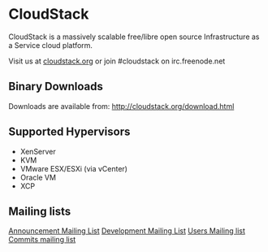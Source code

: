 # CloudStack 

CloudStack is a massively scalable free/libre open source Infrastructure as a Service cloud platform. 

Visit us at [cloudstack.org](http://cloudstack.org) or join #cloudstack on irc.freenode.net

## Binary Downloads

Downloads are available from: 
http://cloudstack.org/download.html

## Supported Hypervisors

* XenServer
* KVM 
* VMware ESX/ESXi (via vCenter)
* Oracle VM
* XCP

## Mailing lists
[Announcement Mailing List](https://lists.sourceforge.net/lists/listinfo/cloudstack-announce)
[Development Mailing List](https://lists.sourceforge.net/mailman/listinfo/cloudstack-devel)
[Users Mailing list](https://lists.sourceforge.net/mailman/listinfo/cloudstack-users)
[Commits mailing list](https://lists.sourceforge.net/mailman/listinfo/cloudstack-commits)


